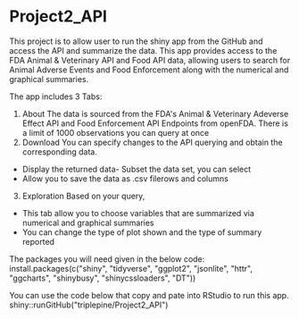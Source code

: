# Project2_API

This project is to allow user to run the shiny app from the GitHub and access the API and summarize the data.
This app provides access to the FDA Animal & Veterinary API and Food API data, allowing users to search for Animal Adverse Events and Food Enforcement along with the numerical and graphical summaries.

The app includes 3 Tabs:
1. About
The data is sourced from the FDA's Animal & Veterinary Adeverse Effect API and Food Enforcement API Endpoints from openFDA.
There is a limit of 1000 observations you can query at once
2. Download
You can specify changes to the API querying and obtain the corresponding data.
- Display the returned data- Subset the data set, you can select 
- Allow you to save the data as .csv filerows and columns
3. Exploration 
Based on your query,
- This tab allow you to choose variables that are summarized via numerical and graphical summaries
- You can change the type of plot shown and the type of summary reported

The packages you will need given in the below code:
install.packages(c("shiny", "tidyverse", "ggplot2", "jsonlite", "httr", "ggcharts", "shinybusy", "shinycssloaders", "DT"))

You can use the code below that copy and pate into RStudio to run this app.
shiny::runGitHub("triplepine/Project2_API")